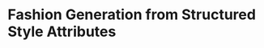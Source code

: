 # Fashion Generation from Structured Style Attributes


<!--stackedit_data:
eyJwcm9wZXJ0aWVzIjoiZXh0ZW5zaW9uczpcbiAgcHJlc2V0Oi
Bjb21tb25tYXJrXG4iLCJoaXN0b3J5IjpbNzk0MjcwMTcsLTYw
NDM3MTQwMl19
-->